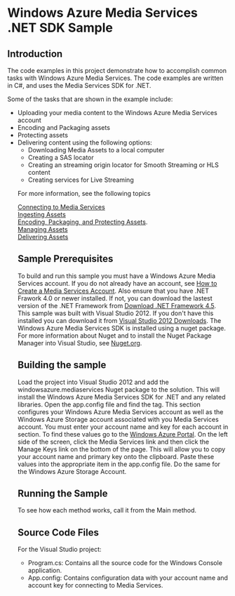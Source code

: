 <h1>Windows Azure Media Services .NET SDK Sample</h1>
    
<h2>Introduction</h2>
<p>The code examples in this project demonstrate how to accomplish common tasks with Windows Azure Media Services. The code examples are written in C#, and uses the Media Services SDK for .NET.</p>
<p>Some of the tasks that are shown in the example include:</p>
<ul>
<li>Uploading your media content to the Windows Azure Media Services account</li>
<li>Encoding and Packaging assets</li>
<li>Protecting assets</li>
<li>Delivering content using the following options:<ul>
<li>Downloading Media Assets to a local computer</li>
<li>Creating a SAS locator</li>
<li>Creating an streaming origin locator for Smooth Streaming or HLS content</li>
<li>Creating services for Live Streaming</li>
</ul>

<p>For more information, see the following topics 
<p>
<a href="http://msdn.microsoft.com/en-us/library/windowsazure/jj129571.aspx">Connecting to Media Services
</a><br>
<a href="http://msdn.microsoft.com/en-us/library/windowsazure/jj129584.aspx">Ingesting Assets</a>
<br>
<a href="http://msdn.microsoft.com/en-us/library/windowsazure/jj129580.aspx">Encoding, Packaging, and Protecting Assets</a>.<br>
<a href="http://msdn.microsoft.com/en-us/library/windowsazure/jj129589.aspx">Managing Assets</a>
<br>
<a href="http://msdn.microsoft.com/en-us/library/windowsazure/jj129575.aspx">Delivering Assets</a></p>

<h2>Sample Prerequisites</h2>
To build and run this sample you must have a Windows Azure Media Services account. If you do not already have an account, see <a href="http://go.microsoft.com/fwlink/?LinkId=256662"> How to Create a Media Services Account</a>. Also ensure that you have .NET Frawork 4.0 or newer installed. If not, you can download the lastest version of the .NET Framework from <a href="http://www.microsoft.com/en-us/download/details.aspx?id=30653">Download .NET Framework 4.5</a>. This sample was built with Visual Studio 2012. If you don't have this installed you can download it from <a href="http://www.microsoft.com/visualstudio/eng/downloads">Visual Studio 2012 Downloads</a>. The Windows Azure Media Services SDK is installed using a nuget package. For more information about Nuget and to install the Nuget Package Manager into Visual Studio, see <a href="http://nuget.org/">Nuget.org</a>.

<p><h2>Building the sample</h2></p>
Load the project into Visual Studio 2012 and add the windowsazure.mediaservices Nuget package to the solution. This will install the Windows Azure Media Services SDK for .NET and any related libraries. Open the app.config file and find the <appSettings> tag. This section configures your Windows Azure Media Services account as well as the Windows Azure Storage account associated with you Media Services account. You must enter your account name and key for each account in <appSettings> section. To find these values go to the <a href=https://manage.windowsazure.com>Windows Azure Portal</a>. On the left side of the screen, click the Media Services link and then click the Manage Keys link on the bottom of the page. This will allow you to copy your account name and primary key onto the clipboard. Paste these values into the appropriate item in the app.config file. Do the same for the Windows Azure Storage Account.

<h2>Running the Sample</h2>
<p>To see how each method works, call it from the Main method.</p>
<h2>Source Code Files</h2>
<p>For the Visual Studio project:</p>
<ul>
<li>Program.cs: Contains all the source code for the Windows Console application.
</li><li>App.config: Contains configuration data with your account name and account key for connecting to Media Services.
</li></ul>

